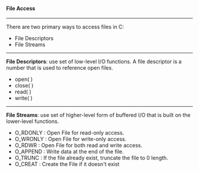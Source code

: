 #### File Access
****
There are two primary ways to access files in C:
<br>
- File Descriptors
- File Streams
****
**File Descriptors**: use set of low-level I/O functions. A file descriptor is a number that is used to reference open files.
- open( )
- close( )
- read( )
- write( )
****


**File Streams**: use set of higher-level form of buffered I/O that is built on the lower-level functions.

- O_RDONLY : Open File for read-only access.
- O_WRONLY : Open File for write-only access.
- O_RDWR : Open File for both read and write access.
- O_APPEND : Write data at the end of the file.
- O_TRUNC : If the file already exist, truncate the file to 0 length.
- O_CREAT : Create the File if it doesn't exist
